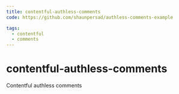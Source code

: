 ```yaml
---
title: contentful-authless-comments
code: https://github.com/shaunpersad/authless-comments-example

tags: 
  - contentful
  - comments
---
```


# contentful-authless-comments

Contentful authless comments 
